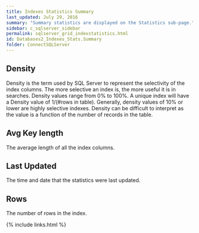 ```yaml
---
title: Indexes Statistics Summary
last_updated: July 29, 2016
summary: "Summary statistics are displayed on the Statistics sub-page."
sidebar: c_sqlserver_sidebar
permalink: sqlserver_grid_indexstatistics.html
id: Databases2_Indexes_Stats.Summary
folder: ConnectSQLServer
---
```



## Density

Density is the term used by SQL Server to represent the selectivity of the index columns. The more selective an index is, the more useful it is in searches. Density values range from 0% to 100%. A unique index will have a Density value of 1/(#rows in table). Generally, density values of 10% or lower are highly selective indexes. Density can be difficult to interpret as the value is a function of the number of records in the table.

## Avg Key length

The average length of all the index columns.

## Last Updated

The time and date that the statistics were last updated.

## Rows

The number of rows in the index.

{% include links.html %}
